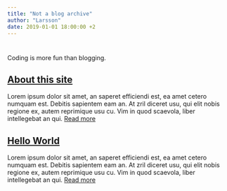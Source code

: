 ```yaml
---
title: "Not a blog archive"
author: "Larsson"
date: 2019-01-01 18:00:00 +2
---
```


# 
Coding is more fun than blogging.

## [About this site](/2019/about-this-site)
Lorem ipsum dolor sit amet, an saperet efficiendi est, ea amet cetero numquam est. Debitis sapientem eam an. At zril diceret usu, qui elit nobis regione ex, autem reprimique usu cu. Vim in quod scaevola, liber intellegebat an qui.
[Read more](/2019/about-this-site)

## [Hello World](/2019/hello-world)
Lorem ipsum dolor sit amet, an saperet efficiendi est, ea amet cetero numquam est. Debitis sapientem eam an. At zril diceret usu, qui elit nobis regione ex, autem reprimique usu cu. Vim in quod scaevola, liber intellegebat an qui.
[Read more](/2019/hello-world)
